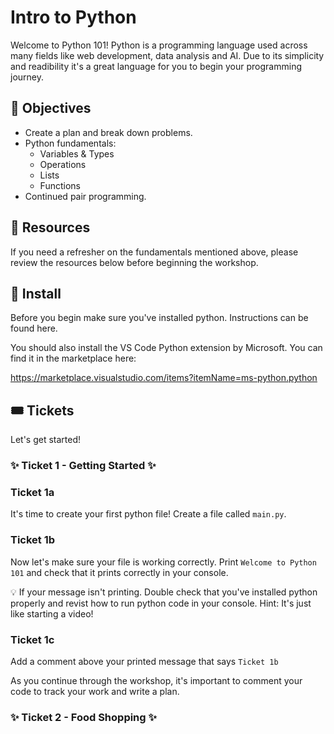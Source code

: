 # Intro to Python

Welcome to Python 101! Python is a programming language used across many fields like web development, data analysis and AI. Due to its simplicity and readibility it's a great language for you to begin your programming journey.

## 🚀 Objectives

- Create a plan and break down problems.
- Python fundamentals:
  - Variables & Types
  - Operations
  - Lists
  - Functions
- Continued pair programming.

## 📖 Resources

If you need a refresher on the fundamentals mentioned above, please review the resources below before beginning the workshop.

## 🚨 Install

Before you begin make sure you've installed python. Instructions can be found here.

You should also install the VS Code Python extension by Microsoft. You can find it in the marketplace here:

https://marketplace.visualstudio.com/items?itemName=ms-python.python

## 🎟️ Tickets

Let's get started!

### ✨ Ticket 1 - Getting Started ✨

### Ticket 1a

It's time to create your first python file! Create a file called `main.py`.

### Ticket 1b

Now let's make sure your file is working correctly. Print `Welcome to Python 101` and check that it prints correctly in your console.

💡 If your message isn't printing. Double check that you've installed python properly and revist how to run python code in your console. Hint: It's just like starting a video!

### Ticket 1c

Add a comment above your printed message that says `Ticket 1b`

As you continue through the workshop, it's important to comment your code to track your work and write a plan.

### ✨ Ticket 2 - Food Shopping ✨
